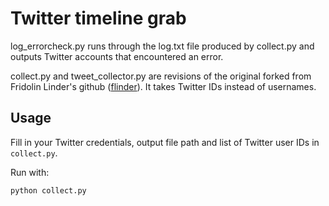 # Twitter timeline grab

log_errorcheck.py runs through the log.txt file produced by collect.py and outputs Twitter accounts that encountered an error.

collect.py and tweet_collector.py are revisions of the original forked from Fridolin Linder's github ([flinder](https://github.com/flinder)). It takes Twitter IDs instead of usernames.

## Usage

Fill in your Twitter credentials, output file path and list of Twitter user IDs in
`collect.py`. 

Run with: 

```{bash}
python collect.py
```
